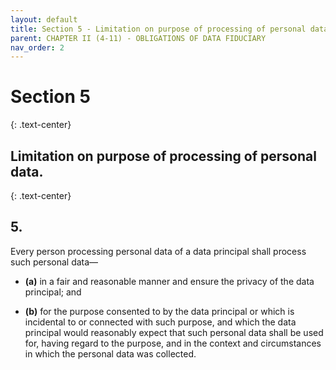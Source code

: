 ```yaml
---
layout: default
title: Section 5 - Limitation on purpose of processing of personal data.
parent: CHAPTER II (4-11) - OBLIGATIONS OF DATA FIDUCIARY
nav_order: 2
---
```



# Section 5
{: .text-center}
## Limitation on purpose of processing of personal data.
{: .text-center}

## 5. 

Every person processing personal data of a data principal shall process such personal data—

- **(a)** in a fair and reasonable manner and ensure the privacy of the data principal; and

- **(b)** for the purpose consented to by the data principal or which is incidental to or connected with such purpose, and which the data principal would reasonably expect that such personal data shall be used for, having regard to the purpose, and in the context and circumstances in which the personal data was collected.